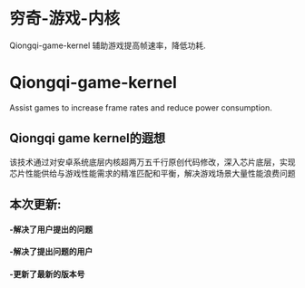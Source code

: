 # 穷奇-游戏-内核
 Qiongqi-game-kernel
 辅助游戏提高帧速率，降低功耗.
# Qiongqi-game-kernel
Assist games to increase frame rates and reduce power consumption.
## Qiongqi game kernel的遐想
该技术通过对安卓系统底层内核超两万五千行原创代码修改，深入芯片底层，实现芯片性能供给与游戏性能需求的精准匹配和平衡，解决游戏场景大量性能浪费问题
## 本次更新:
#### -解决了用户提出的问题
#### -解决了提出问题的用户
#### -更新了最新的版本号